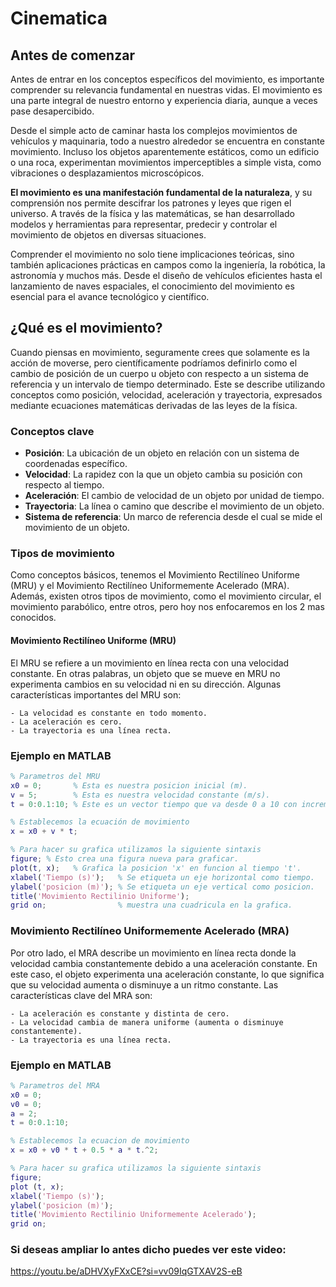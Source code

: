 # Cinematica

## Antes de comenzar
Antes de entrar en los conceptos específicos del movimiento, es importante comprender su relevancia fundamental en nuestras vidas. El movimiento es una parte integral de nuestro entorno y experiencia diaria, aunque a veces pase desapercibido.

Desde el simple acto de caminar hasta los complejos movimientos de vehículos y maquinaria, todo a nuestro alrededor se encuentra en constante movimiento. Incluso los objetos aparentemente estáticos, como un edificio o una roca, experimentan movimientos imperceptibles a simple vista, como vibraciones o desplazamientos microscópicos.

**El movimiento es una manifestación fundamental de la naturaleza**, y su comprensión nos permite descifrar los patrones y leyes que rigen el universo. A través de la física y las matemáticas, se han desarrollado modelos y herramientas para representar, predecir y controlar el movimiento de objetos en diversas situaciones.

Comprender el movimiento no solo tiene implicaciones teóricas, sino también aplicaciones prácticas en campos como la ingeniería, la robótica, la astronomía y muchos más. Desde el diseño de vehículos eficientes hasta el lanzamiento de naves espaciales, el conocimiento del movimiento es esencial para el avance tecnológico y científico.

## ¿Qué es el movimiento?
Cuando piensas en movimiento, seguramente crees que solamente es la acción de moverse, pero científicamente podríamos definirlo como el cambio de posición de un cuerpo u objeto con respecto a un sistema de referencia y un intervalo de tiempo determinado. Este se describe utilizando conceptos como posición, velocidad, aceleración y trayectoria, expresados mediante ecuaciones matemáticas derivadas de las leyes de la física.

### Conceptos clave
- **Posición**: La ubicación de un objeto en relación con un sistema de coordenadas específico.
- **Velocidad**: La rapidez con la que un objeto cambia su posición con respecto al tiempo.
- **Aceleración**: El cambio de velocidad de un objeto por unidad de tiempo.
- **Trayectoria**: La línea o camino que describe el movimiento de un objeto.
- **Sistema de referencia**: Un marco de referencia desde el cual se mide el movimiento de un objeto.

### Tipos de movimiento
Como conceptos básicos, tenemos el Movimiento Rectilíneo Uniforme (MRU) y el Movimiento Rectilíneo Uniformemente Acelerado (MRA). Además, existen otros tipos de movimiento, como el movimiento circular, el movimiento parabólico, entre otros, pero hoy nos enfocaremos en los 2 mas conocidos.

#### Movimiento Rectilíneo Uniforme (MRU)
El MRU se refiere a un movimiento en línea recta con una velocidad constante. En otras palabras, un objeto que se mueve en MRU no experimenta cambios en su velocidad ni en su dirección. Algunas características importantes del MRU son:

    - La velocidad es constante en todo momento.
    - La aceleración es cero.
    - La trayectoria es una línea recta.

### Ejemplo en MATLAB
```matlab
% Parametros del MRU
x0 = 0;       % Esta es nuestra posicion inicial (m).
v = 5;        % Esta es nuestra velocidad constante (m/s).
t = 0:0.1:10; % Este es un vector tiempo que va desde 0 a 10 con incrementos de 0.1 segundos.

% Establecemos la ecuación de movimiento 
x = x0 + v * t; 

% Para hacer su grafica utilizamos la siguiente sintaxis
figure; % Esto crea una figura nueva para graficar.
plot(t, x);   % Grafica la posicion 'x' en funcion al tiempo 't'.
xlabel('Tiempo (s)');   % Se etiqueta un eje horizontal como tiempo. 
ylabel('posicion (m)'); % Se etiqueta un eje vertical como posicion.
title('Movimiento Rectilinio Uniforme'); 
grid on;                % muestra una cuadricula en la grafica.
```

### Movimiento Rectilíneo Uniformemente Acelerado (MRA)

Por otro lado, el MRA describe un movimiento en línea recta donde la velocidad cambia constantemente debido a una aceleración constante. En este caso, el objeto experimenta una aceleración constante, lo que significa que su velocidad aumenta o disminuye a un ritmo constante. Las características clave del MRA son:

    - La aceleración es constante y distinta de cero.
    - La velocidad cambia de manera uniforme (aumenta o disminuye constantemente).
    - La trayectoria es una línea recta.

### Ejemplo en MATLAB

```matlab
% Parametros del MRA
x0 = 0; 
v0 = 0; 
a = 2; 
t = 0:0.1:10;

% Establecemos la ecuacion de movimiento 
x = x0 + v0 * t + 0.5 * a * t.^2;

% Para hacer su grafica utilizamos la siguiente sintaxis
figure; 
plot (t, x);   
xlabel('Tiempo (s)');   
ylabel('posicion (m)'); 
title('Movimiento Rectilinio Uniformemente Acelerado'); 
grid on;
```


### Si deseas ampliar lo antes dicho puedes ver este video:

https://youtu.be/aDHVXyFXxCE?si=vv09IqGTXAV2S-eB

